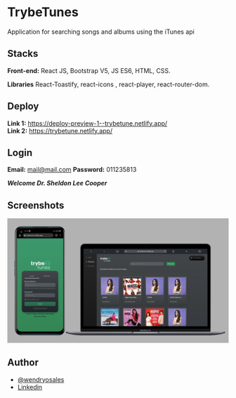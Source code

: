 
# TrybeTunes

Application for searching songs and albums using the iTunes api


## Stacks

**Front-end:** React JS, Bootstrap V5, JS ES6, HTML, CSS.

**Libraries** React-Toastify, react-icons , react-player, react-router-dom.

## Deploy

**Link 1:** https://deploy-preview-1--trybetune.netlify.app/
<br>
**Link 2:** https://trybetune.netlify.app/

## Login

**Email:** mail@mail.com
**Password:** 011235813

***Welcome Dr. Sheldon Lee Cooper***

## Screenshots

![web](./trybe-tunes.png)

## Author

- [@wendryosales](https://github.com/wendryosales)
- [Linkedin](https://www.linkedin.com/in/wendryosales/)



